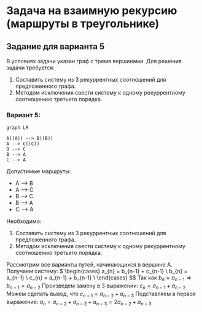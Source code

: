 # Задача на взаимную рекурсию (маршруты в треугольнике)

## Задание для варианта 5
В условиях задачи указан граф с тремя вершинами. Для решения задачи требуется:
1. Составить систему из 3 рекуррентных соотношений для предложенного графа.
2. Методом исключения свести систему к одному рекуррентному соотношению третьего порядка.

### Вариант 5:

```mermaid
graph LR

A((A)) --> B((B))
A --> C((C))
B --> C
B --> A
C --> A
```
Допустимые маршруты:
- A --> B
- A --> C
- B --> C
- B --> A
- C --> A

Необходимо:
1. Составить систему из 3 рекуррентных соотношений для предложенного графа.
2. Методом исключения свести систему к одному рекуррентному соотношению третьего порядка.

Рассмотрим все варианты путей, начинающихся в вершине А. Получаем систему:
$
\begin{cases}
a_{n} = b_{n-1} + c_{n-1} \\
b_{n} = a_{n-1} \\
c_{n} = a_{n-1} + b_{n-1} \\
\end{cases}
$$
Так как 
$b_{n} = a_{n-1} \Rightarrow b_{n-1} = a_{n-2}$
Произведем замену в 3 выражении:
$c_{n} = a_{n-1} + a_{n-2}$
Можем сделать вывод, что 
$c_{n-1} = a_{n-2} + a_{n-3}$
Подставляем в первое выражение:
$a_{n} = a_{n-2} + a_{n-2} + a_{n-3} = 2a_{n-2} + a_{n-3}$

